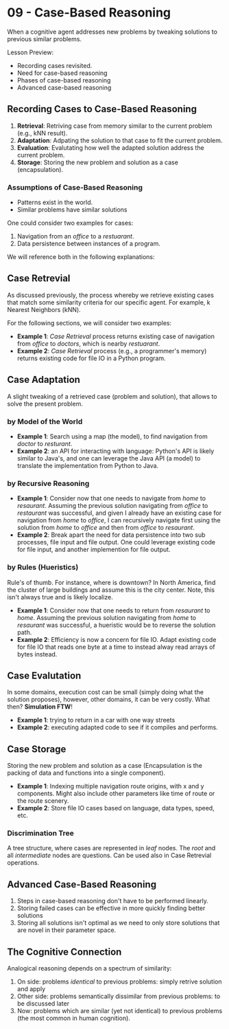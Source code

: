 # 09 - Case-Based Reasoning

When a cognitive agent addresses new problems by tweaking solutions to previous similar problems.

Lesson Preview:

- Recording cases revisited. 
- Need for case-based reasoning
- Phases of case-based reasoning
- Advanced case-based reasoning

## Recording Cases to Case-Based Reasoning

1. **Retrieval**: Retriving case from memory similar to the current problem (e.g., kNN result).
2. **Adaptation**: Adpating the solution to that case to fit the current problem.
3. **Evaluation**: Evalutating how well the adapted solution address the current problem.
4. **Storage**: Storing the new problem and solution as a case (encapsulation). 

### Assumptions of Case-Based Reasoning

- Patterns exist in the world.
- Similar problems have similar solutions

One could consider two examples for cases:

1. Navigation from an *office* to a *restuarant*.
2. Data persistence between instances of a program.

We will reference both in the following explanations:

## Case Retrevial

As discussed previously, the process whereby we retrieve existing cases that match some similarity criteria for our specific agent. For example, k Nearest Neighbors (kNN).

For the following sections, we will consider two examples:

- **Example 1**: *Case Retrieval* process returns existing case of navigation from *office* to *doctors*, which is nearby *restuarant*.
- **Example 2**: *Case Retrieval* process (e.g., a programmer's memory) returns existing code for file IO in a Python program.

## Case Adaptation

A slight tweaking of a retrieved case (problem and solution), that allows to solve the present problem.

### by Model of the World

- **Example 1**: Search using a map (the model), to find navigation from *doctor* to *resturant*.
- **Example 2**: an API for interacting with language: Python's API is likely similar to Java's, and one can leverage the Java API (a model) to translate the implementation from Python to Java.

### by Recursive Reasoning

- **Example 1**: Consider now that one needs to navigate from *home* to *resaurant*. Assuming the previous solution navigating from *office* to *restaurant* was successful, and given I already have an existing case for navigation from *home* to *office*, I can recursively navigate first using the solution from *home* to *office* and then from *office* to *resaurant*.
- **Example 2**: Break apart the need for data persistence into two sub processes, file input and file output. One could leverage existing code for file input, and another implemention for file output.

### by Rules (Hueristics)

Rule's of thumb. For instance, where is downtown? In North America, find the cluster of large buildings and assume this is the city center. Note, this isn't always true and is likely localize.

- **Example 1**: Consider now that one needs to return from *resaurant* to *home*. Assuming the previous solution navigating from  *home* to *resaurant* was successful, a hueristic would be to reverse the solution path.
- **Example 2**:  Efficiency is now a concern for file IO. Adapt existing code for file IO that reads one byte at a time to instead alway read arrays of bytes instead.

## Case Evalutation

In some domains, execution cost can be small (simply doing what the solution proposes), however, other domains, it can be very costly. What then? **Simulation FTW**!

- **Example 1**: trying to return in a car with one way streets
- **Example 2**: executing adapted code to see if it compiles and performs.

## Case Storage

Storing the new problem and solution as a case (Encapsulation is the packing of data and functions into a single component).

- **Example 1**: Indexing multiple navigation route origins, with x and y components. Might also include other parameters like time of route or the route scenery.
- **Example 2**: Store file IO cases based on language, data types, speed, etc.

### Discrimination Tree

A tree structure, where cases are represented in *leaf* nodes. The *root* and all *intermediate* nodes are questions. Can be used also in Case Retrevial operations.

## Advanced Case-Based Reasoning

1. Steps in case-based reasoning don't have to be performed linearly.
2. Storing failed cases can be effective in more quickly finding better solutions
3. Storing all solutions isn't optimal as we need to only store solutions that are novel in their parameter space.

## The Cognitive Connection

Analogical reasoning depends on a spectrum of similarity:
1. On side: problems *identical* to previous problems: simply retrive solution and apply
2. Other side: problems semantically dissimilar from previous problems: to be discussed later
3. Now: problems which are similar (yet not identical) to previous problems (the most common in human cognition).



